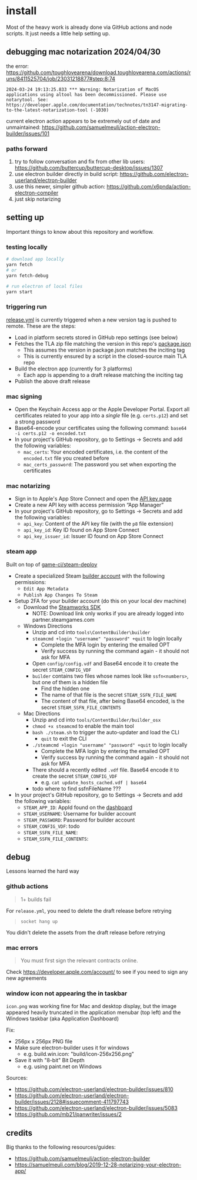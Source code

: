 # install

Most of the heavy work is already done via GitHub actions and node scripts. It just needs a little help setting up.

## debugging mac notarization 2024/04/30

the error: https://github.com/toughlovearena/download.toughlovearena.com/actions/runs/8411525704/job/23031218877#step:8:74

```log
2024-03-24 19:13:25.833 *** Warning: Notarization of MacOS applications using altool has been decommissioned. Please use notarytool. See: https://developer.apple.com/documentation/technotes/tn3147-migrating-to-the-latest-notarization-tool (-1030)
```

current electron action appears to be extremely out of date and unmaintained: https://github.com/samuelmeuli/action-electron-builder/issues/101

### paths forward

1. try to follow conversation and fix from other lib users: https://github.com/buttercup/buttercup-desktop/issues/1307
2. use electron builder directly in build script: https://github.com/electron-userland/electron-builder
3. use this newer, simpler github action: https://github.com/x6pnda/action-electron-compiler
4. just skip notarizing

## setting up

Important things to know about this repository and workflow.

### testing locally

```bash
# download app locally
yarn fetch
# or
yarn fetch-debug

# run electron of local files
yarn start
```

### triggering run

[release.yml](.github/workflows/release.yml) is currently triggered when a new version tag is pushed to remote. These are the steps:

- Load in platform secrets stored in GitHub repo settings (see below)
- Fetches the TLA zip file matching the version in this repo's [package.json](package.json)
  - This assumes the version in package.json matches the inciting tag
  - This is currently ensured by a script in the closed-source main TLA repo
- Build the electron app (currently for 3 platforms)
  - Each app is appending to a draft release matching the inciting tag
- Publish the above draft release

### mac signing

- Open the Keychain Access app or the Apple Developer Portal. Export all certificates related to your app into a _single_ file (e.g. `certs.p12`) and set a strong password
- Base64-encode your certificates using the following command: `base64 -i certs.p12 -o encoded.txt`
- In your project's GitHub repository, go to Settings → Secrets and add the following variables:
  - `mac_certs`: Your encoded certificates, i.e. the content of the `encoded.txt` file you created before
  - `mac_certs_password`: The password you set when exporting the certificates

### mac notarizing

- Sign in to Apple's App Store Connect and open the [API key page](https://appstoreconnect.apple.com/access/api)
- Create a new API key with access permission “App Manager”
- In your project's GitHub repository, go to Settings → Secrets and add the following variables:
  - `api_key`: Content of the API key file (with the `p8` file extension)
  - `api_key_id`: Key ID found on App Store Connect
  - `api_key_issuer_id`: Issuer ID found on App Store Connect

### steam app

Built on top of [game-ci/steam-deploy](https://github.com/game-ci/steam-deploy)

- Create a specialized Steam [builder account](https://partner.steamgames.com/doc/sdk/uploading#Build_Account) with the following permissions:
  - `Edit App Metadata`
  - `Publish App Changes To Steam`
- Setup 2FA for your builder account (do this on your local dev machine)
  - Download the [Steamworks SDK](https://partner.steamgames.com/downloads/steamworks_sdk.zip)
    - NOTE: Download link only works if you are already logged into partner.steamgames.com
  - Windows Directions
    - Unzip and cd into `tools\ContentBuilder\builder`
    - `steamcmd +login "username" "password" +quit` to login locally
      - Complete the MFA login by entering the emailed OPT
      - Verify success by running the command again - it should not ask for MFA
    - Open `config/config.vdf` and Base64 encode it to create the secret `STEAM_CONFIG_VDF`
    - `builder` contains two files whose names look like `ssfn<numbers>`, but one of them is a hidden file
      - Find the hidden one
      - The name of that file is the secret `STEAM_SSFN_FILE_NAME`
      - The content of that file, after being Base64 encoded, is the secret `STEAM_SSFN_FILE_CONTENTS`
  - Mac Directions
    - Unzip and cd into `tools/ContentBuilder/builder_osx`
    - `chmod +x steamcmd` to enable the main tool
    - `bash ./steam.sh` to trigger the auto-updater and load the CLI
      - `quit` to exit the CLI
    - `./steamcmd +login "username" "password" +quit` to login locally
      - Complete the MFA login by entering the emailed OPT
      - Verify success by running the command again - it should not ask for MFA
    - There should a recently edited `.vdf` file. Base64 encode it to create the secret `STEAM_CONFIG_VDF`
      - e.g. `cat update_hosts_cached.vdf | base64`
    - todo where to find ssfnFileName ???
- In your project's GitHub repository, go to Settings → Secrets and add the following variables:
  - `STEAM_APP_ID`: AppId found on the [dashboard](https://partner.steamgames.com/dashboard)
  - `STEAM_USERNAME`: Username for builder account
  - `STEAM_PASSWORD`: Password for builder account
  - `STEAM_CONFIG_VDF`: todo
  - `STEAM_SSFN_FILE_NAME`:
  - `STEAM_SSFN_FILE_CONTENTS`:

## debug

Lessons learned the hard way

### github actions

> 1+ builds fail

For `release.yml`, you need to delete the draft release before retrying

> `socket hang up`

You didn't delete the assets from the draft release before retrying

### mac errors

> You must first sign the relevant contracts online.

Check https://developer.apple.com/account/ to see if you need to sign any new agreements

### window icon not appearing the in taskbar

`icon.png` was working fine for Mac and desktop display, but the image appeared heavily truncated in the application menubar (top left) and the Windows taskbar (aka Application Dashboard)

Fix:

- 256px x 256px PNG file
- Make sure electron-builder uses it for windows
  - e.g. build.win.icon: "build/icon-256x256.png"
- Save it with "8-bit" Bit Depth
  - e.g. using paint.net on Windows

Sources:

- https://github.com/electron-userland/electron-builder/issues/810
- https://github.com/electron-userland/electron-builder/issues/2128#issuecomment-411797743
- https://github.com/electron-userland/electron-builder/issues/5083
- https://github.com/mb21/panwriter/issues/2

## credits

Big thanks to the following resources/guides:

- https://github.com/samuelmeuli/action-electron-builder
- https://samuelmeuli.com/blog/2019-12-28-notarizing-your-electron-app/
